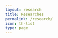 ```yaml
---
layout: research
title: Researches
permalink: /research/
icon: th-list
type: page
---
```

<div class="grid">
</div>

<script src="{{ " /js/masonry.pkgd.min.js " | prepend: site.baseurl }}" charset="utf-8"></script>
<script type="text/javascript" charset="utf-8">
/* jshint asi:true */
//先等图片都加载完成
//再执行布局函数

/**
 * 执行主函数
 * @param  {[type]} function( [description]
 * @return {[type]}           [description]
 */
(function() {

  /**
     * 内容JSON
     */
  var demoContent = [
  {% for research in site.data.research %}
      {
          demo_link: '{{research.url}}',
          img_link: '/images/{{research.image}}',
          //code_link: '',
          title: '{{research.title}}',
          core_tech: '{{research.tech}}',
          description: '{{research.content}}'
      },
      {% endfor %}
  ];

  contentInit(demoContent) //内容初始化
  waitImgsLoad() //等待图片加载，并执行布局初始化
}());

/**
 * 内容初始化
 * @return {[type]} [description]
 */
function contentInit(content) {
  var htmlStr = ''
  for (var i = 0; i < content.length; i++) {
    htmlStr += '<div class="grid-item">' + '   <a class="a-img" href="' + content[i].demo_link + '">' + '       <img src="' + content[i].img_link + '">' + '   </a>' + '   <h3 class="demo-title">' + '       <a href="' + content[i].demo_link + '">' + content[i].title + '</a>' + '   </h3>' + '   <h6>' + content[i].core_tech + '</h6>' + '   <p>' + content[i].description +  '   </p>' + '</div>'
  }
  var grid = document.querySelector('.grid')
  grid.insertAdjacentHTML('afterbegin', htmlStr)
}

/**
 * 等待图片加载
 * @return {[type]} [description]
 */
function waitImgsLoad() {
  var imgs = document.querySelectorAll('.grid img')
  var totalImgs = imgs.length
  var count = 0
  //console.log(imgs)
  for (var i = 0; i < totalImgs; i++) {
    if (imgs[i].complete) {
      //console.log('complete');
      count++
    } else {
      imgs[i].onload = function() {
        // alert('onload')
        count++
        //console.log('onload' + count)
        if (count == totalImgs) {
          //console.log('onload---bbbbbbbb')
          initGrid()
        }
      }
    }
  }
  if (count == totalImgs) {
    //console.log('---bbbbbbbb')
    initGrid()
  }
}

/**
 * 初始化栅格布局
 * @return {[type]} [description]
 */

function initGrid() {
  var msnry = new Masonry('.grid', {
    // options
    itemSelector: '.grid-item',
    columnWidth: 250,
    isFitWidth: true,
    gutter: 20
  })
}

</script>
